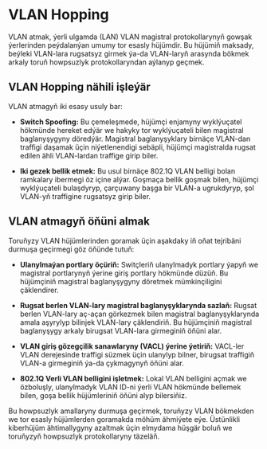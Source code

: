 # VLAN Hopping

VLAN atmak, ýerli ulgamda (LAN) VLAN magistral protokollarynyň gowşak ýerlerinden peýdalanýan umumy tor esasly hüjümdir. Bu hüjümiň maksady, beýleki VLAN-lara rugsatsyz girmek ýa-da VLAN-laryň arasynda bökmek arkaly toruň howpsuzlyk protokollaryndan aýlanyp geçmek.

## VLAN Hopping nähili işleýär

VLAN atmagyň iki esasy usuly bar:

- **Switch Spoofing:** Bu çemeleşmede, hüjümçi enjamyny wyklýuçatel hökmünde hereket edýär we hakyky tor wyklýuçateli bilen magistral baglanyşygyny döredýär. Magistral baglanyşyklary birnäçe VLAN-dan traffigi daşamak üçin niýetlenendigi sebäpli, hüjümçi magistralda rugsat edilen ähli VLAN-lardan traffige girip biler.

- **Iki gezek bellik etmek:** Bu usul birnäçe 802.1Q VLAN belligi bolan ramkalary ibermegi öz içine alýar. Goşmaça bellik goşmak bilen, hüjümçi wyklýuçateli bulaşdyryp, çarçuwany başga bir VLAN-a ugrukdyryp, şol VLAN-yň traffigine rugsatsyz girip biler.

## VLAN atmagyň öňüni almak

Toruňyzy VLAN hüjümlerinden goramak üçin aşakdaky iň oňat tejribäni durmuşa geçirmegi göz öňünde tutuň:

- **Ulanylmaýan portlary öçüriň:** Switçleriň ulanylmadyk portlary ýapyň we magistral portlarynyň ýerine giriş portlary hökmünde düzüň. Bu hüjümçiniň magistral baglanyşygyny döretmek mümkinçiligini çäklendirer.

- **Rugsat berlen VLAN-lary magistral baglanyşyklarynda sazlaň:** Rugsat berlen VLAN-lary aç-açan görkezmek bilen magistral baglanyşyklarynda amala aşyrylyp bilinjek VLAN-lary çäklendiriň. Bu hüjümçiniň magistral baglanyşygy arkaly birugsat VLAN-lara girmeginiň öňüni alar.

- **VLAN giriş gözegçilik sanawlaryny (VACL) ýerine ýetiriň:** VACL-ler VLAN derejesinde traffigi süzmek üçin ulanylyp bilner, birugsat traffigiň VLAN-a girmeginiň ýa-da çykmagynyň öňüni alar.

- **802.1Q Verli VLAN belligini işletmek:** Lokal VLAN belligini açmak we özboluşly, ulanylmadyk VLAN ID-ni ýerli VLAN hökmünde bellemek bilen, goşa bellik hüjümleriniň öňüni alyp bilersiňiz.

Bu howpsuzlyk amallaryny durmuşa geçirmek, toruňyzy VLAN bökmekden we tor esasly hüjümlerden goramakda möhüm ähmiýete eýe. Üstünlikli kiberhüjüm ähtimallygyny azaltmak üçin elmydama hüşgär boluň we toruňyzyň howpsuzlyk protokollaryny täzeläň.